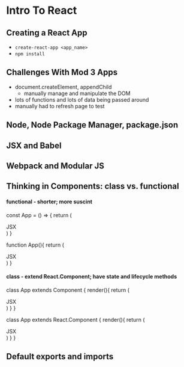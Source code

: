 # Intro To React

## Creating a React App
- `create-react-app <app_name>`
- `npm install`

## Challenges With Mod 3 Apps
- document.createElement, appendChild
  - manually manage and manipulate the DOM
- lots of functions and lots of data being passed around
- manually had to refresh page to test


## Node, Node Package Manager, package.json

## JSX and Babel

## Webpack and Modular JS



## Thinking in Components: class vs. functional

#### functional - shorter; more suscint
const App = () => {
  return (<div>JSX</div>)
}

function App(){
  return (<div>JSX</div>)
}

#### class - extend React.Component; have state and lifecycle methods
class App extends Component {
  render(){
    return (<div>JSX</div>)
  }
}

class App extends React.Component {
  render(){
    return (<div>JSX</div>)
  }
}

## Default exports and imports
